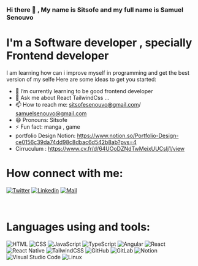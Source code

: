 ### Hi there 👋 , My name is Sitsofe and my full name is Samuel Senouvo 

<h1> I'm a Software developer ,  specially Frontend developer </h1>
I am learning how can i improve myself in programming and get the  best version of my selfe 
Here are some ideas to get you started:

- 🌱 I’m currently learning  to be good frontend developer
- 💬 Ask me about React  TailwindCss ...
- 📫 How to reach me: sitsofesenouvo@gmail.com/ samuelsenouvo@gmail.com
- 😄 Pronouns: Sitsofe
- ⚡ Fun fact: manga , game
- portfolio Design Notion: https://www.notion.so/Portfolio-Design-ce0156c39da74dd98c8dbac6d542b8ab?pvs=4
- Cirruculum : https://www.cv.fr/d/64UOoDZNdTwMeixUUCsIj1/view

<h1>How connect with me:</h1>

[![Twitter](https://img.shields.io/badge/twitter-%231DA1F2.svg?&style=for-the-badge&logo=twitter&logoColor=white)](https://twitter.com/SSenouvo)
[![Linkedin](https://img.shields.io/badge/linkedin-%230077B5.svg?&style=for-the-badge&logo=linkedin&logoColor=white)]([www.linkedin.com/in/devalade/](https://www.linkedin.com/in/sitsofe-senouvo-71886522a))
[![Mail](https://img.shields.io/badge/gmail-D14836?&style=for-the-badge&logo=gmail&logoColor=white)](samuelsenouvo@gmail.com)

<br />


<h1>Languages using and tools:</h1>

![HTML](https://img.shields.io/badge/html5-%23E34F26.svg?style=for-the-badge&logo=html5&logoColor=white)
![CSS](https://img.shields.io/badge/css3-%231572B6.svg?style=for-the-badge&logo=css3&logoColor=white)
![JavaScript](https://img.shields.io/badge/javascript-%23323330.svg?style=for-the-badge&logo=javascript&logoColor=%23F7DF1E)
![TypeScript](https://img.shields.io/badge/typescript-%23007ACC.svg?style=for-the-badge&logo=typescript&logoColor=white)
![Angular](https://img.shields.io/badge/angular-%23DD0031.svg?style=for-the-badge&logo=angular&logoColor=white)
![React](https://img.shields.io/badge/react-%23039BE5.svg?style=for-the-badge&logo=react)
![React Native](https://img.shields.io/badge/reactnative-%23039BE5.svg?style=for-the-badge&logo=reactnative)
![TailwindCSS](https://img.shields.io/badge/tailwindcss-%2338B2AC.svg?style=for-the-badge&logo=tailwind-css&logoColor=white)
![GitHub](https://img.shields.io/badge/github-%23121011.svg?style=for-the-badge&logo=github&logoColor=white)
![GitLab](https://img.shields.io/badge/gitlab-%23FCA121.svg?style=for-the-badge&logo=gitlab&logoColor=white)
![Notion](https://img.shields.io/badge/Notion-%23000000.svg?style=for-the-badge&logo=notion&logoColor=white)
![Visual Studio Code](https://img.shields.io/badge/VisualStudioCode-0078d7.svg?style=for-the-badge&logo=visual-studio-code&logoColor=white)
![Linux](https://img.shields.io/badge/Linux-FCC624?style=for-the-badge&logo=linux&logoColor=black)


<br/>

